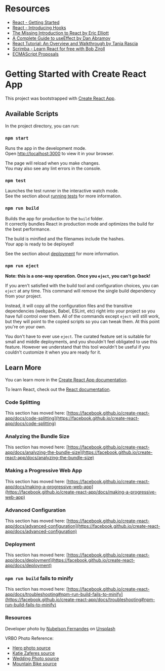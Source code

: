# Resources

- [React - Getting Started](https://reactjs.org/docs/getting-started.html)
- [React - Introducing Hooks](https://reactjs.org/docs/hooks-intro.html)
- [The Missing Introduction to React by Eric Elliott](https://medium.com/javascript-scene/the-missing-introduction-to-react-62837cb2fd76)
- [A Complete Guide to useEffect by Dan Abramov](https://overreacted.io/a-complete-guide-to-useeffect/)
- [React Tutorial: An Overview and Walkthrough by Tania Rascia](https://www.taniarascia.com/getting-started-with-react/)
- [Scrimba - Learn React for free with Bob Ziroll](https://scrimba.com/learn/learnreact)
- [ECMAScript Proposals](https://www.proposals.es/)


# Getting Started with Create React App

This project was bootstrapped with [Create React App](https://github.com/facebook/create-react-app).

## Available Scripts

In the project directory, you can run:

### `npm start`

Runs the app in the development mode.\
Open [http://localhost:3000](http://localhost:3000) to view it in your browser.

The page will reload when you make changes.\
You may also see any lint errors in the console.

### `npm test`

Launches the test runner in the interactive watch mode.\
See the section about [running tests](https://facebook.github.io/create-react-app/docs/running-tests) for more information.

### `npm run build`

Builds the app for production to the `build` folder.\
It correctly bundles React in production mode and optimizes the build for the best performance.

The build is minified and the filenames include the hashes.\
Your app is ready to be deployed!

See the section about [deployment](https://facebook.github.io/create-react-app/docs/deployment) for more information.

### `npm run eject`

**Note: this is a one-way operation. Once you `eject`, you can't go back!**

If you aren't satisfied with the build tool and configuration choices, you can `eject` at any time. This command will remove the single build dependency from your project.

Instead, it will copy all the configuration files and the transitive dependencies (webpack, Babel, ESLint, etc) right into your project so you have full control over them. All of the commands except `eject` will still work, but they will point to the copied scripts so you can tweak them. At this point you're on your own.

You don't have to ever use `eject`. The curated feature set is suitable for small and middle deployments, and you shouldn't feel obligated to use this feature. However we understand that this tool wouldn't be useful if you couldn't customize it when you are ready for it.

## Learn More

You can learn more in the [Create React App documentation](https://facebook.github.io/create-react-app/docs/getting-started).

To learn React, check out the [React documentation](https://reactjs.org/).

### Code Splitting

This section has moved here: [https://facebook.github.io/create-react-app/docs/code-splitting](https://facebook.github.io/create-react-app/docs/code-splitting)

### Analyzing the Bundle Size

This section has moved here: [https://facebook.github.io/create-react-app/docs/analyzing-the-bundle-size](https://facebook.github.io/create-react-app/docs/analyzing-the-bundle-size)

### Making a Progressive Web App

This section has moved here: [https://facebook.github.io/create-react-app/docs/making-a-progressive-web-app](https://facebook.github.io/create-react-app/docs/making-a-progressive-web-app)

### Advanced Configuration

This section has moved here: [https://facebook.github.io/create-react-app/docs/advanced-configuration](https://facebook.github.io/create-react-app/docs/advanced-configuration)

### Deployment

This section has moved here: [https://facebook.github.io/create-react-app/docs/deployment](https://facebook.github.io/create-react-app/docs/deployment)

### `npm run build` fails to minify

This section has moved here: [https://facebook.github.io/create-react-app/docs/troubleshooting#npm-run-build-fails-to-minify](https://facebook.github.io/create-react-app/docs/troubleshooting#npm-run-build-fails-to-minify)

### Resources

Developer photo by <a href="https://unsplash.com/@nublson?utm_source=unsplash&utm_medium=referral&utm_content=creditCopyText">Nubelson Fernandes</a> on <a href="https://unsplash.com/s/photos/developer?utm_source=unsplash&utm_medium=referral&utm_content=creditCopyText">Unsplash</a>

VRBO Photo Reference:  
- [Hero photo source](https://scrimba-airbnb-page.vercel.app/static/media/hero.8f80300d4cddb242d9cd.png)
- [Katie Zaferes source](https://scrimba-airbnb-page.vercel.app/static/media/katie-zaferes.4dcb2224d553ccd977a4.png)
- [Wedding Photo source](https://scrimba-airbnb-page.vercel.app/static/media/wedding-photography.de6d8e47cc4f6902350d.png)
- [Mountain Bike source](https://scrimba-airbnb-page.vercel.app/static/media/mountain-biking.4a10cddcb175d2ec7128.png)
